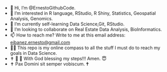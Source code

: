 - 👋 Hi, I’m @ErnestoGithubCode.
- 👀 I’m interested in R language, RStudio, R Shiny, Statistics, Geospatial Analysis, Genomics.
- 🌱 I’m currently self-learning Data Science,Git, RStudio.
- 💞️ I’m looking to collaborate on Real Estate Data Analysis, BioInformatics.
- 📫 How to reach me? Write to me at this email address: eibanez.ernesto@gmail.com
- 👮‍♂️ This repo is my online compass to all the stuff I must do to reach my goals in Data Science.
- ✝️ 🛐 📖 With  God blessing my steps!!! Amen. 😇
-  ✝  Pax Domini sit semper vobiscum.  🕇 
<!---
ErnestoGithubCode/ErnestoGithubCode is a ✨ special-awesome ✨ repository because its `README.md` (this file) appears on your GitHub profile.
You can click the Preview link to take a look at your changes.
--->
